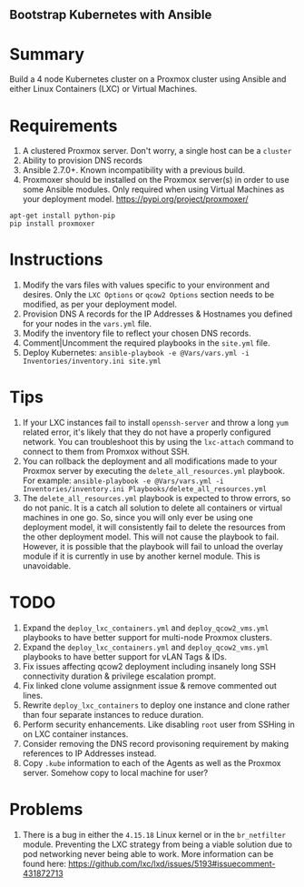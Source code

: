 ## Bootstrap Kubernetes with Ansible

# Summary
Build a 4 node Kubernetes cluster on a Proxmox cluster using Ansible and either Linux Containers (LXC) or Virtual Machines.

# Requirements
1) A clustered Proxmox server. Don't worry, a single host can be a `cluster`
2) Ability to provision DNS records
3) Ansible 2.7.0+. Known incompatibility with a previous build. 
4) Proxmoxer should be installed on the Proxmox server(s) in order to use some Ansible modules. Only required when using Virtual Machines as your deployment model. https://pypi.org/project/proxmoxer/
```
apt-get install python-pip
pip install proxmoxer
```

# Instructions

1) Modify the vars files with values specific to your environment and desires. Only the `LXC Options` or `qcow2 Options` section needs to be modified, as per your deployment model. 
2) Provision DNS A records for the IP Addresses & Hostnames you defined for your nodes in the `vars.yml` file.
3) Modify the inventory file to reflect your chosen DNS records.
4) Comment|Uncomment the required playbooks in the `site.yml` file.
5) Deploy Kubernetes: `ansible-playbook -e @Vars/vars.yml -i Inventories/inventory.ini site.yml`


# Tips

1) If your LXC instances fail to install `openssh-server` and throw a long `yum` related error, it's likely that they do not have a properly configured network. You can troubleshoot this by using the `lxc-attach` command to connect to them from Promxox without SSH. 
2) You can rollback the deployment and all modifications made to your Proxmox server by executing the `delete_all_resources.yml` playbook. For example: `ansible-playbook -e @Vars/vars.yml -i Inventories/inventory.ini Playbooks/delete_all_resources.yml`
3) The `delete_all_resources.yml` playbook is expected to throw errors, so do not panic. It is a catch all solution to delete all containers or virtual machines in one go. So, since you will only ever be using one deployment model, it will consistently fail to delete the resources from the other deployment model. This will not cause the playbook to fail. However, it is possible that the playbook will fail to unload the overlay module if it is currently in use by another kernel module. This is unavoidable. 


# TODO

1) Expand the `deploy_lxc_containers.yml` and `deploy_qcow2_vms.yml` playbooks to have better support for multi-node Proxmox clusters.
2) Expand the `deploy_lxc_containers.yml` and `deploy_qcow2_vms.yml` playbooks to have better support for vLAN Tags & IDs.
2) Fix issues affecting qcow2 deployment including insanely long SSH connectivity duration & privilege escalation prompt.
3) Fix linked clone volume assignment issue & remove commented out lines.
4) Rewrite `deploy_lxc_containers` to deploy one instance and clone rather than four separate instances to reduce duration.
5) Perform security enhancements. Like disabling `root` user from SSHing in on LXC container instances.
6) Consider removing the DNS record provisoning requirement by making references to IP Addresses instead. 
7) Copy `.kube` information to each of the Agents as well as the Proxmox server. Somehow copy to local machine for user?

# Problems

1) There is a bug in either the `4.15.18` Linux kernel or in the `br_netfilter` module. Preventing the LXC strategy from being a viable solution due to pod networking never being able to work. More information can be found here: https://github.com/lxc/lxd/issues/5193#issuecomment-431872713

